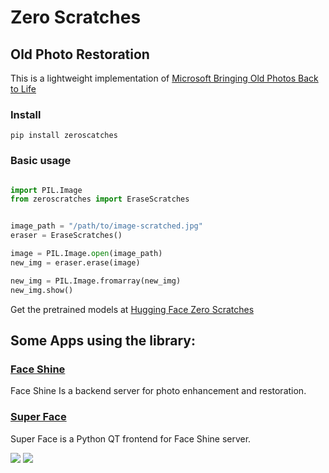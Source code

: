 # Zero Scratches
## Old Photo Restoration

This is a lightweight implementation of [Microsoft Bringing Old Photos Back to Life](https://github.com/microsoft/Bringing-Old-Photos-Back-to-Life)


### Install
```shell
pip install zeroscatches
```
### Basic usage
```python

import PIL.Image
from zeroscratches import EraseScratches


image_path = "/path/to/image-scratched.jpg"
eraser = EraseScratches()

image = PIL.Image.open(image_path)
new_img = eraser.erase(image)

new_img = PIL.Image.fromarray(new_img)
new_img.show()
```

Get the pretrained models at [Hugging Face Zero Scratches](https://huggingface.co/leonelhs/zeroscratches)

## Some Apps using the library:

### [Face Shine](https://github.com/leonelhs/face-shine) 
Face Shine Is a backend server for photo enhancement and restoration.

### [Super Face](https://github.com/leonelhs/SuperFace/)
Super Face is a Python QT frontend for Face Shine server.

<img src="https://drive.google.com/uc?export=view&id=1D7hpjQSlUkzfTba-E5Ul4Rb1c8lYkFj5"/>
<img src="https://drive.google.com/uc?export=view&id=1oKpJe-Ff3SeEekhGVRP1Ap3eIFqt0c8u"/>
